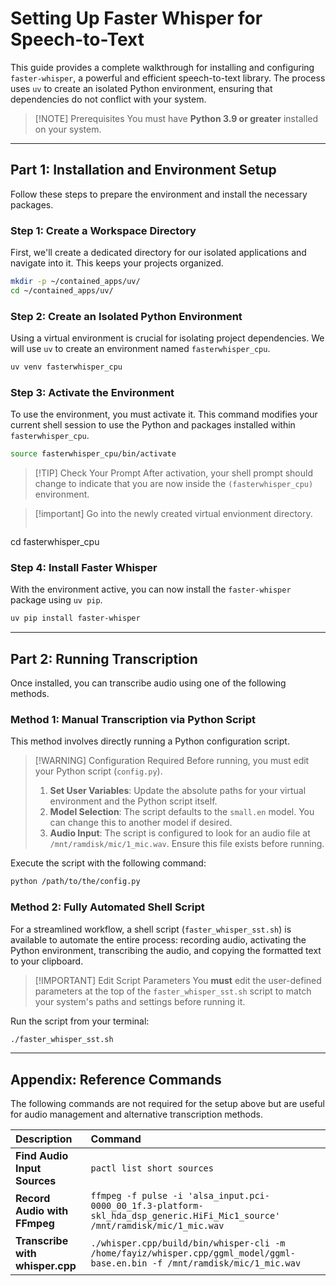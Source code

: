 
# Setting Up Faster Whisper for Speech-to-Text

This guide provides a complete walkthrough for installing and configuring `faster-whisper`, a powerful and efficient speech-to-text library. The process uses `uv` to create an isolated Python environment, ensuring that dependencies do not conflict with your system.

> [!NOTE] Prerequisites
> You must have **Python 3.9 or greater** installed on your system.

---

## Part 1: Installation and Environment Setup

Follow these steps to prepare the environment and install the necessary packages.

### Step 1: Create a Workspace Directory

First, we'll create a dedicated directory for our isolated applications and navigate into it. This keeps your projects organized.

```bash
mkdir -p ~/contained_apps/uv/
cd ~/contained_apps/uv/
```

### Step 2: Create an Isolated Python Environment

Using a virtual environment is crucial for isolating project dependencies. We will use `uv` to create an environment named `fasterwhisper_cpu`.

```bash
uv venv fasterwhisper_cpu
```

### Step 3: Activate the Environment

To use the environment, you must activate it. This command modifies your current shell session to use the Python and packages installed within `fasterwhisper_cpu`.

```bash
source fasterwhisper_cpu/bin/activate
```

> [!TIP] Check Your Prompt
> After activation, your shell prompt should change to indicate that you are now inside the `(fasterwhisper_cpu)` environment.

> [!important] Go into the newly created virtual envionment directory.
>```bash
cd fasterwhisper_cpu


### Step 4: Install Faster Whisper

With the environment active, you can now install the `faster-whisper` package using `uv pip`.

```bash
uv pip install faster-whisper
```

---

## Part 2: Running Transcription

Once installed, you can transcribe audio using one of the following methods.

### Method 1: Manual Transcription via Python Script

This method involves directly running a Python configuration script.

> [!WARNING] Configuration Required
> Before running, you must edit your Python script (`config.py`).
> 1.  **Set User Variables**: Update the absolute paths for your virtual environment and the Python script itself.
> 2.  **Model Selection**: The script defaults to the `small.en` model. You can change this to another model if desired.
> 3.  **Audio Input**: The script is configured to look for an audio file at `/mnt/ramdisk/mic/1_mic.wav`. Ensure this file exists before running.

Execute the script with the following command:

```bash
python /path/to/the/config.py
```

### Method 2: Fully Automated Shell Script

For a streamlined workflow, a shell script (`faster_whisper_sst.sh`) is available to automate the entire process: recording audio, activating the Python environment, transcribing the audio, and copying the formatted text to your clipboard.

> [!IMPORTANT] Edit Script Parameters
> You **must** edit the user-defined parameters at the top of the `faster_whisper_sst.sh` script to match your system's paths and settings before running it.

Run the script from your terminal:

```bash
./faster_whisper_sst.sh
```

---

## Appendix: Reference Commands

The following commands are not required for the setup above but are useful for audio management and alternative transcription methods.

| Description | Command |
| :--- | :--- |
| **Find Audio Input Sources** | `pactl list short sources` |
| **Record Audio with FFmpeg** | `ffmpeg -f pulse -i 'alsa_input.pci-0000_00_1f.3-platform-skl_hda_dsp_generic.HiFi_Mic1_source' /mnt/ramdisk/mic/1_mic.wav` |
| **Transcribe with whisper.cpp** | `./whisper.cpp/build/bin/whisper-cli -m /home/fayiz/whisper.cpp/ggml_model/ggml-base.en.bin -f /mnt/ramdisk/mic/1_mic.wav` |

